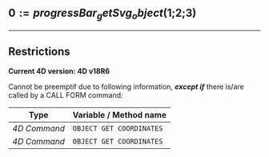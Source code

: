 ﻿## $0:=progressBar_getSvg_object($1;$2;$3)---## Restrictions**Current 4D version: 4D v18R6**Cannot be preemptif due to following information, ***except if*** there is/are called by a CALL FORM command:|Type|Variable / Method name||------|------||*4D Command*|`OBJECT GET COORDINATES`||*4D Command*|`OBJECT GET COORDINATES`|